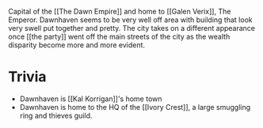 Capital of the [[The Dawn Empire]] and home to [[Galen Verix]], The Emperor. Dawnhaven seems to be very well off area with building that look very swell put together and pretty. The city takes on a different appearance once [[the party]] went off the main streets of the city as the wealth disparity become more and more evident. 

# Trivia
- Dawnhaven is [[Kal Korrigan]]'s home town 
- Dawnhaven is home to the HQ of the [[Ivory Crest]], a large smuggling ring and thieves guild.